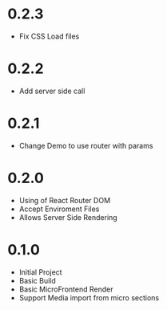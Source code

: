# 0.2.3
* Fix CSS Load files

# 0.2.2
* Add server side call

# 0.2.1
* Change Demo to use router with params

# 0.2.0
* Using of React Router DOM
* Accept Enviroment Files
* Allows Server Side Rendering

# 0.1.0
* Initial Project
* Basic Build
* Basic MicroFrontend Render
* Support Media import from micro sections
